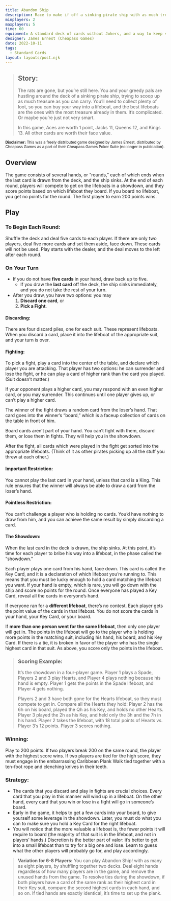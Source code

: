 ```yaml
---
title: Abandon Ship
description: Race to make if off a sinking pirate ship with as much treasure as you can.
minplayers: 2
maxplayers: 5
time: 60
equipment: A standard deck of cards without Jokers, and a way to keep score.
designer: James Ernest (Cheapass Games)
date: 2022-10-11
tags:
  - Standard Cards
layout: layouts/post.njk
---
```


> ## Story:
>
> The rats are gone, but you’re still here. You and your greedy pals are hustling around the deck of a sinking pirate ship, trying to scoop up as much treasure as you can carry. You’ll need to collect plenty of loot, so you can buy your way into a lifeboat, and the best lifeboats are the ones with the most treasure already in them. It’s complicated. Or maybe you’re just not very smart.
>
> In this game, Aces are worth 1 point, Jacks 11, Queens 12, and Kings 13. All other cards are worth their face value.

<p><small><strong>Disclaimer:</strong> This was a freely distributed game designed by James Ernest, distributed by Cheapass Games as a part of their Cheapass Games Poker Suite (no longer in publication).</small><p>

## Overview

The game consists of several hands, or “rounds,” each of which ends when the last card is drawn from the deck, and the ship sinks. At the end of each round, players will compete to get on the lifeboats in a showdown, and they score points based on which lifeboat they board. If you board no lifeboat, you get no points for the round. The first player to earn 200 points wins.

## Play

### To Begin Each Round:

Shuffle the deck and deal five cards to each player. If there are only two players, deal five more cards and set them aside, face down. These cards will not be used. Play starts with the dealer, and the deal moves to the left after each round.

### On Your Turn

- If you do not have **five cards** in your hand, draw back up to five.
    - If you draw the **last card** off the deck, the ship sinks immediately, and you do not take the rest of your turn.
- After you draw, you have two options: you may
    1. **Discard one card**, or
    2. **Pick a Fight**.

#### Discarding:

There are four discard piles, one for each suit. These represent lifeboats. When you discard a card, place it into the lifeboat of the appropriate suit, and your turn is over.

#### Fighting:

To pick a fight, play a card into the center of the table, and declare which player you are attacking. That player has two options: he can surrender and lose the fight, or he can play a card of higher rank than the card you played. (Suit doesn’t matter.)

If your opponent plays a higher card, you may respond with an even higher card, or you may surrender. This continues until one player gives up, or can’t play a higher card.

The winner of the fight draws a random card from the loser’s hand. That card goes into the winner’s “board,” which is a faceup collection of cards on the table in front of him.

Board cards aren’t part of your hand. You can’t fight with them, discard them, or lose them in fights. They will help you in the showdown.

After the fight, all cards which were played in the fight get sorted into the appropriate lifeboats. (Think of it as other pirates picking up all the stuff you threw at each other.)

#### Important Restriction:

You cannot play the last card in your hand, unless that card is a King. This rule ensures that the winner will always be able to draw a card from the loser’s hand.

#### Pointless Restriction:

You can’t challenge a player who is holding no cards. You’d have nothing to draw from him, and you can achieve the same result by simply discarding a card.

#### The Showdown:

When the last card in the deck is drawn, the ship sinks. At this point, it’s time for each player to bribe his way into a lifeboat, in the phase called the “showdown.”

Each player plays one card from his hand, face down. This card is called the Key Card, and it is a declaration of which lifeboat you’re running to. This means that you must be lucky enough to hold a card matching the lifeboat you want. If your hand is empty, which is rare, you will go down with the ship and score no points for the round. Once everyone has played a Key Card, reveal all the cards in everyone’s hand.

If everyone ran for a **different lifeboat**, there’s no contest. Each player gets the point value of the cards in that lifeboat. You do not score the cards in your hand, your Key Card, or your board.

If **more than one person went for the same lifeboat**, then only one player will get in. The points in the lifeboat will go to the player who is holding more points in the matching suit, including his hand, his board, and his Key Card. If there is a tie, it is broken in favor of the player who has the single highest card in that suit. As above, you score only the points in the lifeboat.


> ### Scoring Example:
>
> It’s the showdown in a four-player game. Player 1 plays a Spade, Players 2 and 3 play Hearts, and Player 4 plays nothing because his hand is empty. Player 1 gets the points in the Spade lifeboat, and Player 4 gets nothing.
>
> Players 2 and 3 have both gone for the Hearts lifeboat, so they must compete to get in. Compare all the Hearts they hold: Player 2 has the 6h on his board, played the Qh as his Key, and holds no other Hearts. Player 3 played the 2h as his Key, and held only the 3h and the 7h in his hand. Player 2 takes the lifeboat, with 18 total points of Hearts vs. Player 3’s 12 points. Player 3 scores nothing.


### Winning:

Play to 200 points. If two players break 200 on the same round, the player with the highest score wins. If two players are tied for the high score, they must engage in the embarrassing Caribbean Plank Walk tied together with a ten-foot rope and clenching knives in their teeth.

### Strategy:

- The cards that you discard and play in fights are crucial choices. Every card that you play in this manner will wind up in a lifeboat. On the other hand, every card that you win or lose in a fight will go in someone’s board.
- Early in the game, it helps to get a few cards into your board, to give yourself some leverage in the showdown. Later, you must do what you can to make sure you hold a Key Card for the right lifeboat.
- You will notice that the more valuable a lifeboat is, the fewer points it will require to board (the majority of that suit is in the lifeboat, and not in players’ hands.) Discretion is the better part of valor: it’s better to get into a small lifeboat than to try for a big one and lose. Learn to guess what the other players will probably go for, and play accordingly.

> **Variation for 6-8 Players:** You can play Abandon Ship! with as many as eight players, by shuffling together two decks. Deal eight hands regardless of how many players are in the game, and remove the unused hands from the game. To resolve ties during the showdown, if both players have a card of the same rank as their highest card in their Key suit, compare the second highest cards in each hand, and so on. If tied hands are exactly identical, it’s time to set up the plank.
